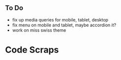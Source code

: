 ## To Do

- fix up media queries for mobile, tablet, desktop
- fix menu on mobile and tablet, maybe accordion it?
- work on miss swiss theme

# Code Scraps


